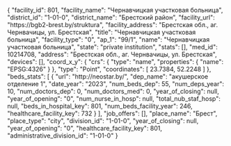 {
    "facility_id": 801,
    "facility_name": "Чернавчицкая участковая больница",
    "district_id": "1-01-0",
    "district_name": "Брестский район",
    "facility_url": "https:\/\/bgb2-brest.by\/struktura",
    "facility_address": "Брестская обл., аг. Чернвачицы, ул. Брестская",
    "title": "Чернавчицкая участковая больница",
    "facility_type": "0",
    "ap_1": "99\/1",
    "name": "Чернавчицкая участковая больница",
    "state": "private institution",
    "stats": [],
    "med_id": 10214708,
    "address": "Брестская обл., аг. Чернвачицы, ул. Брестская",
    "devices": [],
    "coord_x_y": {
        "crs": {
            "type": "name",
            "properties": {
                "name": "EPSG:4326"
            }
        },
        "type": "Point",
        "coordinates": [
            23.7384,
            52.2248
        ]
    },
    "beds_stats": [
        {
            "url": "http:\/\/neostar.by\/",
            "dep_name": "акушерское отделение 1",
            "date_year": "2023",
            "num_beds_dep": 55,
            "num_deps_year": 10,
            "num_doctors_dep": 0,
            "num_doctors_med": 0,
            "year_of_closing": null,
            "year_of_opening": "0",
            "num_nurse_in_hosp": null,
            "total_nub_staf_hosp": null,
            "beds_in_hospital_key": 801,
            "num_beds_facility_year": 246,
            "healthcare_facility_key": 732
        }
    ],
    "job_offers": [],
    "place_name": "Брест",
    "place_type": "city",
    "division_id": "1-01-0",
    "year_of_closing": null,
    "year_of_opening": "0",
    "healthcare_facility_key": 801,
    "administrative_division_id": "1-01-0"
}